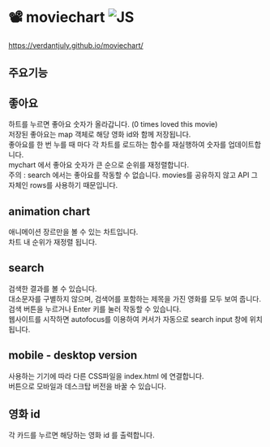 # 📽️ moviechart ![JS](https://i.postimg.cc/fR98fWb2/2023-05-22-11-55-16.png)
https://verdantjuly.github.io/moviechart/

## 주요기능
## 좋아요
하트를 누르면 좋아요 숫자가 올라갑니다. (0 times loved this movie)  
저장된 좋아요는 map 객체로 해당 영화 id와 함께 저장됩니다.  
좋아요를 한 번 누를 때 마다 각 차트를 로드하는 함수를 재실행하여 숫자를 업데이트합니다.  
mychart 에서 좋아요 숫자가 큰 순으로 순위를 재정렬합니다.  
주의 : search 에서는 좋아요를 작동할 수 없습니다. movies를 공유하지 않고 API 그 자체인 rows를 사용하기 때문입니다.  

## animation chart
애니메이션 장르만을 볼 수 있는 차트입니다.  
차트 내 순위가 재정렬 됩니다.  

## search
검색한 결과를 볼 수 있습니다.  
대소문자를 구별하지 않으며, 검색어를 포함하는 제목을 가진 영화를 모두 보여 줍니다.  
검색 버튼을 누르거나 Enter 키를 눌러 작동할 수 있습니다.  
웹사이트를 시작하면 autofocus를 이용하여 커서가 자동으로 search input 창에 위치됩니다.  

## mobile - desktop version
사용하는 기기에 따라 다른 CSS파일을 index.html 에 연결합니다.  
버튼으로 모바일과 데스크탑 버전을 바꿀 수 있습니다.   

## 영화 id
각 카드를 누르면 해당하는 영화 id 를 출력합니다.  





